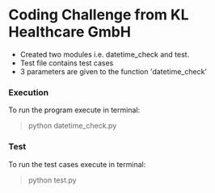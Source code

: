 # Coding Challenge from KL Healthcare GmbH

- Created two modules i.e. datetime_check and test.
- Test file contains test cases 
- 3 parameters are given to the function 'datetime_check'

### Execution
To run the program execute in terminal:
> python datetime_check.py

### Test
To run the test cases execute in terminal:
> python test.py